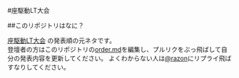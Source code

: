 #座駆動LT大会

##このリポジトリはなに？

[座駆動LT大会](http://gbdaitokai.doorkeeper.jp/events/12940) の発表順の元ネタです。  
登壇者の方はこのリポジトリの[order.md](https://github.com/gbdaitokai/za-driven-lt-20140913/blob/master/order.md)を編集し、プルリクをぶっ飛ばして自分の発表内容を更新してください。
よくわからない人は[@razon](https://twitter.com/razon)にリプライ飛ばすなりしてください。
